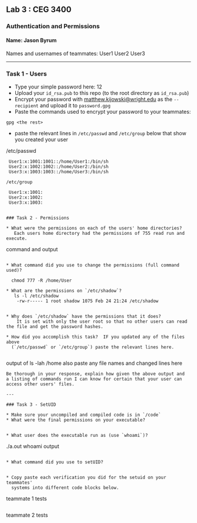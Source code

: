 ## Lab 3 : CEG 3400

### Authentication and Permissions

#### Name: Jason Byrum

Names and usernames of teammates:
  User1
  User2
  User3

---

### Task 1 - Users

* Type your simple password here: 12
* Upload your `id_rsa.pub` to this repo (to the root directory as `id_rsa.pub`)
* Encrypt your password with matthew.kijowski@wright.edu as the `--recipient` and upload it to `password.gpg`
* Paste the commands used to encrypt your password to your teammates:

```
gpg <the rest>
```

* paste the relevant lines in `/etc/passwd` and `/etc/group` below that show you created your user

/etc/passwd
 ```
  User1:x:1001:1001::/home/User1:/bin/sh
  User2:x:1002:1002::/home/User2:/bin/sh
  User3:x:1003:1003::/home/User3:/bin/sh

/etc/group

  User1:x:1001:
  User2:x:1002:
  User3:x:1003:


### Task 2 - Permissions

* What were the permissions on each of the users' home directories?
    Each users home directory had the permissions of 755 read run and execute.

```
command and output
```

* What command did you use to change the permissions (full command used)?

  chmod 777 -R /home/User

* What are the permissions on `/etc/shadow`?
   ls -l /etc/shadow
    -rw-r----- 1 root shadow 1075 Feb 24 21:24 /etc/shadow


* Why does `/etc/shadow` have the permissions that it does?
    It is set with only the user root so that no other users can read the file and get the password hashes.

* How did you accomplish this task?  IF you updated any of the files above
  (`/etc/passwd` or `/etc/group`) paste the relevant lines here.  
  
  ```
  output of ls -lah /home
  also paste any file names and changed lines here
  ```
  Be thorough in your response, explain how given the above output and 
  a listing of commands run I can know for certain that your user can 
  access other users' files.

---

### Task 3 - SetUID

* Make sure your uncompiled and compiled code is in `/code`
* What were the final permissions on your executable?

```

```

* What user does the executable run as (use `whoami`)?

```
./a.out whoami output
```

* What command did you use to setUID?

```

```

* Copy paste each verification you did for the setuid on your teammates'
  systems into different code blocks below.

```
teammate 1 tests
```

```
teammate 2 tests
```

